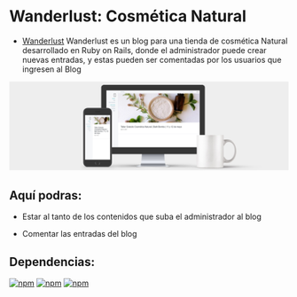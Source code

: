 # Wanderlust: Cosmética Natural 

 * [Wanderlust](https://wanderlustcosmetica.herokuapp.com/) 
  Wanderlust es un blog para una tienda de cosmética Natural desarrollado en Ruby on Rails, donde el administrador puede crear nuevas   entradas, y estas pueden ser comentadas por los usuarios que ingresen al Blog
 
 ![alt text](https://github.com/ValeOlivares/Wanderlust/blob/master/app/assets/images/wander.jpg?raw=true)
 

## Aquí podras:
- Estar al tanto de los contenidos que suba el administrador al blog

- Comentar las entradas del blog


## Dependencias:
[![npm](https://img.shields.io/badge/ruby-2.4.3-brightgreen.svg)]()
[![npm](https://img.shields.io/badge/rails-5.1.6-brightgreen.svg)]()
[![npm](https://img.shields.io/badge/sass-rails-5-brightgreen.svg)]()
